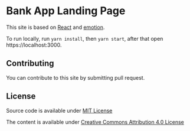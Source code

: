 # Bank App Landing Page

This site is based on [React](https://reactjs.org) and [emotion](https://emotion.sh).

To run locally, run `yarn install`, then `yarn start`, after that open https://localhost:3000.

## Contributing

You can contribute to this site by submitting pull request. 

## License

Source code is available under [MIT License](./license.md)

The content is available under [Creative Commons Attribution 4.0 License](https://creativecommons.org/licenses/by/4.0/)
